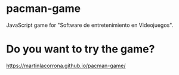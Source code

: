 # pacman-game
JavaScript game for "Software de entretenimiento en Videojuegos".

# Do you want to try the game?
https://martinlacorrona.github.io/pacman-game/
